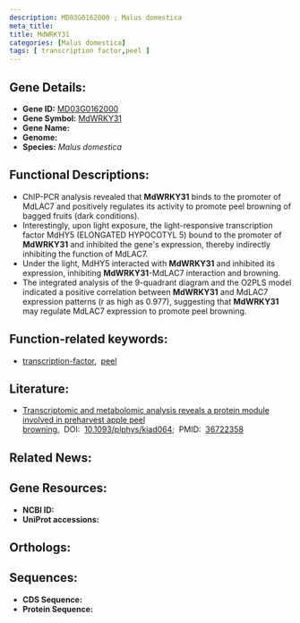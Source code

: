```yaml
---
description: MD03G0162000 ; Malus domestica
meta_title:
title: MdWRKY31
categories: [Malus domestica]
tags: [ transcription factor,peel ]
---
```


## Gene Details:
- **Gene ID:** [MD03G0162000]()
- **Gene Symbol:** <u>MdWRKY31</u>
- **Gene Name:** 
- **Genome:** []()
- **Species:** *Malus domestica*

## Functional Descriptions:
   - ChIP-PCR analysis revealed that **MdWRKY31** binds to the promoter of MdLAC7 and positively regulates its activity to promote peel browning of bagged fruits (dark conditions).
   - Interestingly, upon light exposure, the light-responsive transcription factor MdHY5 (ELONGATED HYPOCOTYL 5) bound to the promoter of **MdWRKY31** and inhibited the gene's expression, thereby indirectly inhibiting the function of MdLAC7.
   - Under the light, MdHY5 interacted with **MdWRKY31** and inhibited its expression, inhibiting **MdWRKY31**-MdLAC7 interaction and browning.
   - The integrated analysis of the 9-quadrant diagram and the O2PLS model indicated a positive correlation between **MdWRKY31** and MdLAC7 expression patterns (r as high as 0.977), suggesting that **MdWRKY31** may regulate MdLAC7 expression to promote peel browning.

## Function-related keywords:
   - [transcription-factor](/tags/transcription-factor/),&nbsp;&nbsp;[peel](/tags/peel/)

## Literature:
   - [Transcriptomic and metabolomic analysis reveals a protein module involved in preharvest apple peel browning.](https://doi.org/10.1093/plphys/kiad064)&nbsp;&nbsp;DOI:&nbsp;&nbsp;[10.1093/plphys/kiad064](https://doi.org/10.1093/plphys/kiad064);&nbsp;&nbsp;PMID:&nbsp;&nbsp;[36722358](https://pubmed.ncbi.nlm.nih.gov/36722358/)

## Related News:

## Gene Resources:
- **NCBI ID:**  [](https://www.ncbi.nlm.nih.gov/gene/?term=)
- **UniProt accessions:**  [](https://www.uniprot.org/uniprotkb//entry)

## Orthologs:

## Sequences:
- **CDS Sequence:**
- **Protein Sequence:**
